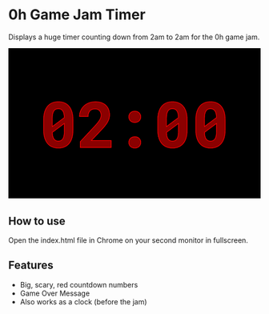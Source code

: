 # 0h Game Jam Timer

Displays a huge timer counting down from 2am to 2am for the 0h game jam.

![Screenshot](screenshot.png)

## How to use

Open the index.html file in Chrome on your second monitor in fullscreen.

## Features

 - Big, scary, red countdown numbers
 - Game Over Message
 - Also works as a clock (before the jam)